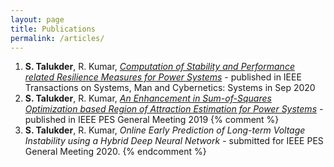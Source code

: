 ```yaml
---
layout: page
title: Publications
permalink: /articles/
---
```

1. **S. Talukder**, R. Kumar, [*Computation of Stability and Performance related Resilience Measures for Power Systems*](resilience.pdf) - published in IEEE Transactions on Systems, Man and Cybernetics: Systems in Sep 2020
2. **S. Talukder**, R. Kumar, [*An Enhancement in Sum-of-Squares Optimization based Region of Attraction Estimation for Power Systems*](https://ieeexplore.ieee.org/document/8973914) - published in IEEE PES General Meeting 2019
{% comment %}
3. **S. Talukder**, R. Kumar, *Online Early Prediction of Long-term Voltage Instability using a Hybrid Deep Neural Network* - submitted for IEEE PES General Meeting 2020.
{% endcomment %}

